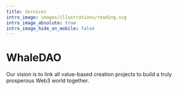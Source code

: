 ```yaml
---
title: Services
intro_image: images/illustrations/reading.svg
intro_image_absolute: true
intro_image_hide_on_mobile: false
---
```


# WhaleDAO

Our vision is to link all value-based creation projects to build a truly prosperous Web3 world together.
